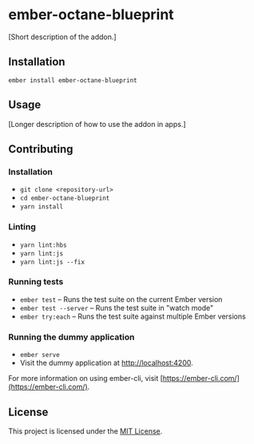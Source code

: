 ember-octane-blueprint
==============================================================================

[Short description of the addon.]

Installation
------------------------------------------------------------------------------

```
ember install ember-octane-blueprint
```


Usage
------------------------------------------------------------------------------

[Longer description of how to use the addon in apps.]


Contributing
------------------------------------------------------------------------------

### Installation

* `git clone <repository-url>`
* `cd ember-octane-blueprint`
* `yarn install`

### Linting

* `yarn lint:hbs`
* `yarn lint:js`
* `yarn lint:js --fix`

### Running tests

* `ember test` – Runs the test suite on the current Ember version
* `ember test --server` – Runs the test suite in "watch mode"
* `ember try:each` – Runs the test suite against multiple Ember versions

### Running the dummy application

* `ember serve`
* Visit the dummy application at [http://localhost:4200](http://localhost:4200).

For more information on using ember-cli, visit [https://ember-cli.com/](https://ember-cli.com/).

License
------------------------------------------------------------------------------

This project is licensed under the [MIT License](LICENSE.md).
